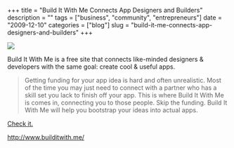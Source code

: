 +++
title = "Build It With Me Connects App Designers and Builders"
description = ""
tags = ["business", "community", "entrepreneurs"]
date = "2009-12-10"
categories = ["blog"]
slug = "build-it-me-connects-app-designers-and-builders"
+++



  <div class="notebook-screenshot"><a href="http://www.builditwith.me/"><img src="//konigi.com/media/bluga/wt4b2118e56a283_large_0.jpg"/></a></div><p>Build It With Me is a free site that connects like-minded designers &amp; developers with the same goal: create cool &amp; useful apps.</p>

<p><blockquote>Getting funding for your app idea is hard and often unrealistic. Most of the time you may just need to connect with a partner who has a skill set you lack to finish off your app. This is where Build It With Me is comes in, connecting you to those people. Skip the funding. Build It With Me will help you bootstrap your ideas into actual apps.</blockquote></p>

<p><a href="http://www.builditwith.me/">Check it.</a></p>

    
  <a href="http://www.builditwith.me/">http://www.builditwith.me/</a>

